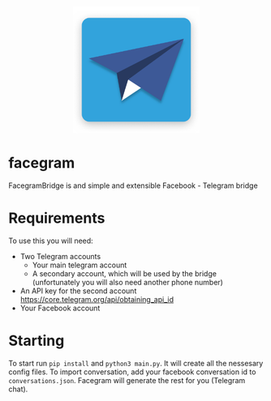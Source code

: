 <p align="center">
  <img src="./facegram_logo.png" width="250" height="250" alt="Logo">
</p>

# facegram
FacegramBridge is and simple and extensible Facebook - Telegram bridge

# Requirements
To use this you will need:
- Two Telegram accounts
   - Your main telegram account
   - A secondary account, which will be used by the bridge (unfortunately you will also need another phone number) 
- An API key for the second account https://core.telegram.org/api/obtaining_api_id
- Your Facebook account


# Starting
To start run `pip install` and `python3 main.py`. It will create all the nessesary config files. To import conversation, add your facebook conversation id to `conversations.json`. Facegram will generate the rest for you (Telegram chat).

